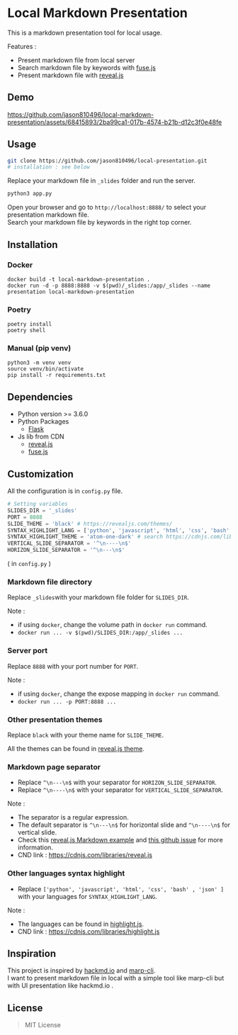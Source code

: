 # Local Markdown Presentation

This is a markdown presentation tool for local usage.

Features :
- Present markdown file from local server
- Search markdown file by keywords with [fuse.js](https://www.fusejs.io/)
- Present markdown file with [reveal.js](https://revealjs.com/)

## Demo

https://github.com/jason810496/local-markdown-presentation/assets/68415893/2ba99ca1-017b-4574-b21b-d12c3f0e48fe

## Usage
```bash
git clone https://github.com/jason810496/local-presentation.git
# installation : see below
``` 

Replace your markdown file in `_slides` folder and run the server.
```bash
python3 app.py
```

Open your browser and go to `http://localhost:8888/` to select your presentation markdown file. <br>
Search your markdown file by keywords in the right top corner.

## Installation
### Docker
```
docker build -t local-markdown-presentation .
docker run -d -p 8888:8888 -v $(pwd)/_slides:/app/_slides --name presentation local-markdown-presentation
```

### Poetry
```
poetry install
poetry shell
```

### Manual (pip venv)
```
python3 -m venv venv
source venv/bin/activate
pip install -r requirements.txt
```

## Dependencies
- Python version >= 3.6.0
- Python Packages
    - [Flask](https://flask.palletsprojects.com/en/2.3.x/)
- Js lib from CDN
    - [reveal.js](https://revealjs.com/)
    - [fuse.js](https://www.fusejs.io/)

## Customization
All the configuration is in `config.py` file.

```python
# Setting variables
SLIDES_DIR = '_slides'
PORT = 8888
SLIDE_THEME = 'black' # https://revealjs.com/themes/
SYNTAX_HIGHLIGHT_LANG = ['python', 'javascript', 'html', 'css', 'bash' , 'json' ] # search https://cdnjs.com/libraries/highlight.js for all languages
SYNTAX_HIGHLIGHT_THEME = 'atom-one-dark' # search https://cdnjs.com/libraries/highlight.js for all themes
VERTICAL_SLIDE_SEPARATOR = '^\n----\n$'
HORIZON_SLIDE_SEPARATOR = '^\n---\n$'
```
( in `config.py` )

### Markdown file directory
Replace `_slides`with your markdown file folder for `SLIDES_DIR`.

Note : 
- if using `docker`, change the volume path in `docker run` command.
- `docker run ... -v $(pwd)/SLIDES_DIR:/app/_slides ...`
### Server port
Replace `8888` with your port number for `PORT`.

Note : 
- if using `docker`, change the expose mapping in `docker run` command.
- `docker run ... -p PORT:8888 ...`
### Other presentation themes
Replace `black` with your theme name for `SLIDE_THEME`.

All the themes can be found in [reveal.js theme](https://revealjs.com/themes/).
### Markdown page separator
- Replace `^\n---\n$` with your separator for `HORIZON_SLIDE_SEPARATOR`.
- Replace `^\n----\n$` with your separator for `VERTICAL_SLIDE_SEPARATOR`.

Note :
- The separator is a regular expression.
- The default separator is `^\n---\n$` for horizontal slide and `^\n----\n$` for vertical slide.
- Check this [reveal.js Markdown example](https://github.com/hakimel/reveal.js/blob/master/examples/markdown.html) and [this github issue](https://github.com/hakimel/reveal.js/issues/929#issuecomment-80734215) for more information.
- CND link : https://cdnjs.com/libraries/reveal.js
### Other languages syntax highlight
- Replace `['python', 'javascript', 'html', 'css', 'bash' , 'json' ]` with your languages for `SYNTAX_HIGHLIGHT_LANG`.

Note :
- The languages can be found in [highlight.js](https://cdnjs.com/libraries/highlight.js).
- CND link : https://cdnjs.com/libraries/highlight.js

## Inspiration
This project is inspired by [hackmd.io](https://hackmd.io/) and [marp-cli](https://github.com/marp-team/marp-cli).<br>
I want to present markdown file in local with a simple tool like marp-cli but with UI presentation like hackmd.io .

## License  

> MIT License
